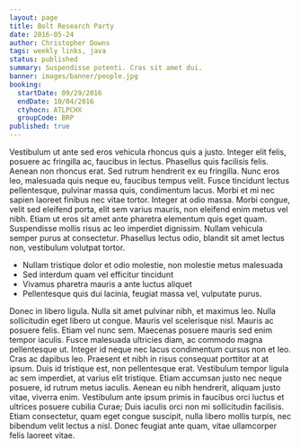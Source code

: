 ```yaml
---
layout: page
title: Bolt Research Party
date: 2016-05-24
author: Christopher Downs
tags: weekly links, java
status: published
summary: Suspendisse potenti. Cras sit amet dui.
banner: images/banner/people.jpg
booking:
  startDate: 09/29/2016
  endDate: 10/04/2016
  ctyhocn: ATLPCHX
  groupCode: BRP
published: true
---
```

Vestibulum ut ante sed eros vehicula rhoncus quis a justo. Integer elit felis, posuere ac fringilla ac, faucibus in lectus. Phasellus quis facilisis felis. Aenean non rhoncus erat. Sed rutrum hendrerit ex eu fringilla. Nunc eros leo, malesuada quis neque eu, faucibus tempus velit. Fusce tincidunt lectus pellentesque, pulvinar massa quis, condimentum lacus. Morbi et mi nec sapien laoreet finibus nec vitae tortor. Integer at odio massa. Morbi congue, velit sed eleifend porta, elit sem varius mauris, non eleifend enim metus vel nibh. Etiam ut eros sit amet ante pharetra elementum quis eget quam. Suspendisse mollis risus ac leo imperdiet dignissim. Nullam vehicula semper purus at consectetur. Phasellus lectus odio, blandit sit amet lectus non, vestibulum volutpat tortor.

* Nullam tristique dolor et odio molestie, non molestie metus malesuada
* Sed interdum quam vel efficitur tincidunt
* Vivamus pharetra mauris a ante luctus aliquet
* Pellentesque quis dui lacinia, feugiat massa vel, vulputate purus.

Donec in libero ligula. Nulla sit amet pulvinar nibh, et maximus leo. Nulla sollicitudin eget libero ut congue. Mauris vel scelerisque nisl. Mauris ac posuere felis. Etiam vel nunc sem. Maecenas posuere mauris sed enim tempor iaculis. Fusce malesuada ultricies diam, ac commodo magna pellentesque ut. Integer id neque nec lacus condimentum cursus non et leo. Cras ac dapibus leo. Praesent et nibh in risus consequat porttitor at at ipsum.
Duis id tristique est, non pellentesque erat. Vestibulum tempor ligula ac sem imperdiet, at varius elit tristique. Etiam accumsan justo nec neque posuere, id rutrum metus iaculis. Aenean eu nibh hendrerit, aliquam justo vitae, viverra enim. Vestibulum ante ipsum primis in faucibus orci luctus et ultrices posuere cubilia Curae; Duis iaculis orci non mi sollicitudin facilisis. Etiam consectetur, quam eget congue suscipit, nulla libero mollis turpis, nec bibendum velit lectus a nisl. Donec feugiat ante quam, vitae ullamcorper felis laoreet vitae.
